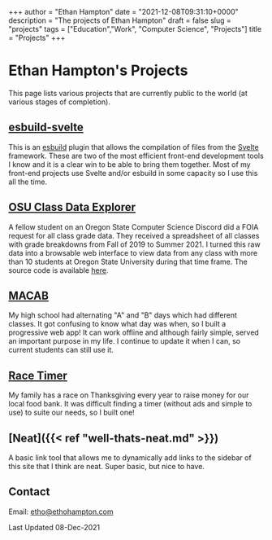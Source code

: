 +++
author = "Ethan Hampton"
date = "2021-12-08T09:31:10+0000"
description = "The projects of Ethan Hampton"
draft = false
slug = "projects"
tags = ["Education","Work", "Computer Science", "Projects"]
title = "Projects"
+++

# Ethan Hampton's Projects

This page lists various projects that are currently public to the world (at various stages of completion).

## [esbuild-svelte](https://github.com/EMH333/esbuild-svelte)
This is an [esbuild](https://github.com/evanw/esbuild) plugin that allows the compilation of files from the [Svelte](https://svelte.dev/) framework. These are two of the most efficient front-end development tools I know and it is a clear win to be able to bring them together. Most of my front-end projects use Svelte and/or esbuild in some capacity so I use this all the time.

## [OSU Class Data Explorer](https://osuclassdata.ethohampton.com)
A fellow student on an Oregon State Computer Science Discord did a FOIA request for all class grade data. They received a spreadsheet of all classes with grade breakdowns from Fall of 2019 to Summer 2021. I turned this raw data into a browsable web interface to view data from any class with more than 10 students at Oregon State University during that time frame. The source code is available [here](https://github.com/EMH333/OSUClassData).

## [MACAB](https://abday.ethohampton.com)
My high school had alternating "A" and "B" days which had different classes. It got confusing to know what day was when, so I built a progressive web app! It can work offline and although fairly simple, served an important purpose in my life. I continue to update it when I can, so current students can still use it.

## [Race Timer](https://www.ethohampton.com/projects/timer/)
My family has a race on Thanksgiving every year to raise money for our local food bank. It was difficult finding a timer (without ads and simple to use) to suite our needs, so I built one!

## [Neat]({{< ref "well-thats-neat.md" >}})
A basic link tool that allows me to dynamically add links to the sidebar of this site that I think are neat. Super basic, but nice to have.

## Contact
Email: [etho@ethohampton.com](mailto:etho@ethohampton.com)


Last Updated 08-Dec-2021
